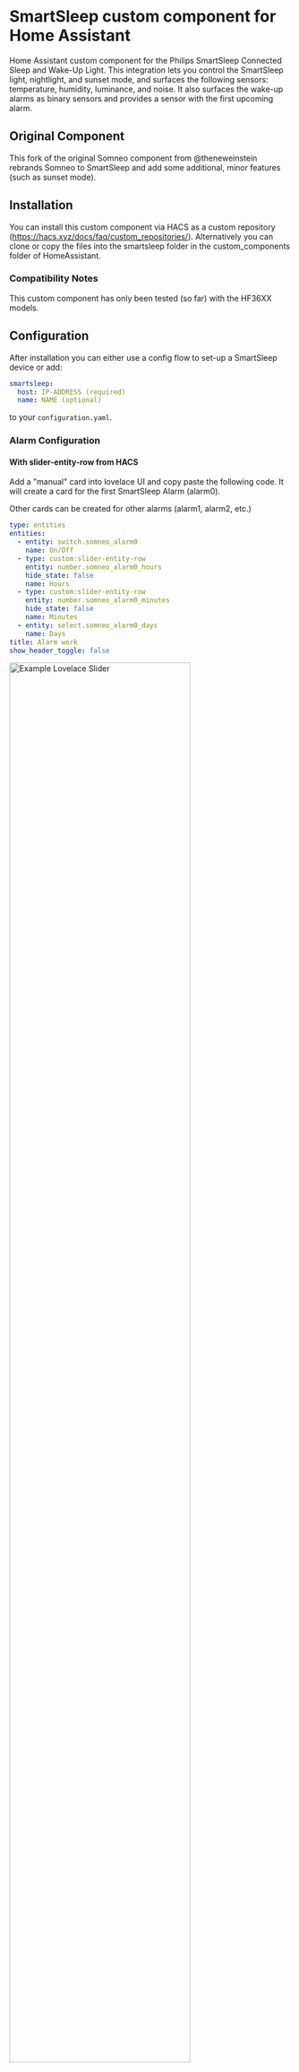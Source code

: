 # SmartSleep custom component for Home Assistant

Home Assistant custom component for the Philips SmartSleep Connected Sleep and Wake-Up Light. This integration lets you control the SmartSleep light, nightlight, and sunset mode, and surfaces the following sensors: temperature, humidity, luminance, and noise. It also surfaces the wake-up alarms as binary sensors and provides a sensor with the first upcoming alarm.

## Original Component

This fork of the original Somneo component from @theneweinstein rebrands Somneo to SmartSleep and add some additional, minor features (such as sunset mode).

## Installation

You can install this custom component via HACS as a custom repository (https://hacs.xyz/docs/faq/custom_repositories/). Alternatively you can clone or copy the files into the smartsleep folder in the custom_components folder of HomeAssistant.

### Compatibility Notes

This custom component has only been tested (so far) with the HF36XX models.

## Configuration

After installation you can either use a config flow to set-up a SmartSleep device or add:

```yaml
smartsleep:
  host: IP-ADDRESS (required)
  name: NAME (optional)
```

to your `configuration.yaml`.

### Alarm Configuration

#### With slider-entity-row from HACS

Add a "manual" card into lovelace UI and copy paste the following code. It will create a card for the first SmartSleep Alarm (alarm0).

Other cards can be created for other alarms (alarm1, alarm2, etc.)

```yaml
type: entities
entities:
  - entity: switch.somneo_alarm0
    name: On/Off
  - type: custom:slider-entity-row
    entity: number.somneo_alarm0_hours
    hide_state: false
    name: Hours
  - type: custom:slider-entity-row
    entity: number.somneo_alarm0_minutes
    hide_state: false
    name: Minutes
  - entity: select.somneo_alarm0_days
    name: Days
title: Alarm work
show_header_toggle: false
```

<img src="https://github.com/theneweinstein/somneo/blob/master/lovelace1.jpg" alt="Example Lovelace Slider" width="80%"/>

#### Without slider-entity-row from HACS

```yaml
type: entities
entities:
  - entity: switch.somneo_alarm0
    name: On/Off
  - entity: number.somneo_alarm0_hours
    name: Hours
  - entity: number.somneo_alarm0_minutes
    name: Minutes
  - entity: select.somneo_alarm0_days
    name: Days
title: Alarm work
show_header_toggle: false
```

<img src="https://github.com/theneweinstein/somneo/blob/master/lovelace2.jpg" alt="Example Lovelace" width="80%"/>

## Services

This component includes two services to adjust the wake-up light and sound settings. To adjust the light settings of an alarm you can call the following function:

```yaml
service: somneo.set_light_alarm
target:
  entity_id: switch.somneo_alarm0
data:
  curve: sunny day
  level: 20
  duration: 30
```

The curve is either `sunny day`, `island red` or `nordic white`. Level should be between 0 and 25 and duration between 4 and 40 minutes.

To adjust the sound settings of an alarm you can call the following function:

```yaml
service: somneo.set_sound_alarm
target:
  entity_id: switch.somneo_alarm0
data:
  source: wake-up
  channel: forest birds
  level: 10

```

The source is `wake-up` for the wake-up sounds, `radio` for the FM radio of `off` for no sound. If the wake-up sound is selected, channel is one of the following sounds: `forest birds`, `summer birds`, `morning alps`, `yoga harmony`, `nepal bowls`, `summer lake` or `ocean waves`. If the radio is selected, channel has a value 1 till 5 (formatted as a string). The level should be between 1 and 25.

Alarms can be added to or removed from the list in the SmartSleep app with:

```yaml
service: somneo.add_alarm
target:
  entity_id: switch.somneo_alarm0
```

```yaml
service: somneo.remove_alarm
target:
  entity_id: switch.somneo_alarm0
```